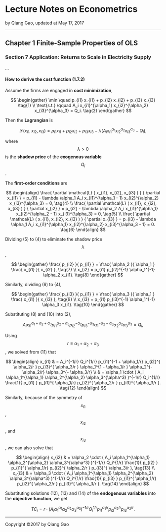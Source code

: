 # Lecture Notes on Econometrics

by Qiang Gao, updated at May 17, 2017

---

## Chapter 1 Finite-Sample Properties of OLS

### Section 7 Application: Returns to Scale in Electricity Supply

...

#### How to derive the cost function (1.7.2)

Assume the firms are engaged in **cost minimization**,

$$
\begin{gather}
\min \quad p_{i1} x_{i1} + p_{i2} x_{i2} + p_{i3} x_{i3}
\tag{1}
\\
\text{s.t.} \qquad
A_i x_{i1}^{\alpha_1} x_{i2}^{\alpha_2} x_{i3}^{\alpha_3} = Q_i.
\tag{2}
\end{gather}
$$

Then the **Lagrangian** is

$$
\mathcal{L} ( x_{i1}, x_{i2}, x_{i3} ) =
p_{i1} x_{i1} + p_{i2} x_{i2} + p_{i3} x_{i3} -
\lambda ( A_i x_{i1}^{\alpha_1} x_{i2}^{\alpha_2} x_{i3}^{\alpha_3} - Q_i ),
\tag{3}
$$

where $$ \lambda > 0 $$ is the **shadow price** of the **exogenous variable** $$ Q_i $$.

The **first-order conditions** are

$$
\begin{align}
\frac{ \partial \mathcal{L} ( x_{i1}, x_{i2}, x_{i3} ) }
{ \partial x_{i1} } =
p_{i1} - \lambda \alpha_1 A_i x_{i1}^{\alpha_1 - 1} x_{i2}^{\alpha_2} x_{i3}^{\alpha_3} = 0,
\tag{4}
\\
\frac{ \partial \mathcal{L} ( x_{i1}, x_{i2}, x_{i3} ) }
{ \partial x_{i2} } =
p_{i2} - \lambda \alpha_2 A_i x_{i1}^{\alpha_1} x_{i2}^{\alpha_2 - 1} x_{i3}^{\alpha_3} = 0,
\tag{5}
\\
\frac{ \partial \mathcal{L} ( x_{i1}, x_{i2}, x_{i3} ) }
{ \partial x_{i3} } =
p_{i3} - \lambda \alpha_1 A_i x_{i1}^{\alpha_1} x_{i2}^{\alpha_2} x_{i3}^{\alpha_3 - 1} = 0.
\tag{6}
\end{align}
$$

Dividing (5) to (4) to eliminate the shadow price $$ \lambda $$,

$$
\begin{gather}
\frac{ p_{i2} }{ p_{i1} } =
\frac{ \alpha_2 }{ \alpha_1 }
\frac{ x_{i1} }{ x_{i2} },
\tag{7}
\\
x_{i2} = p_{i1} p_{i2}^{-1} \alpha_1^{-1} \alpha_2 x_{i1}.
\tag{8}
\end{gather}
$$

Similarly, dividing (6) to (4),

$$
\begin{gather}
\frac{ p_{i3} }{ p_{i1} } =
\frac{ \alpha_3 }{ \alpha_1 }
\frac{ x_{i1} }{ x_{i3} },
\tag{9}
\\
x_{i3} = p_{i1} p_{i3}^{-1} \alpha_1^{-1} \alpha_3 x_{i1}.
\tag{10}
\end{gather}
$$

Substituting (8) and (10) into (2),

$$
A_i x_{i1}^{ \alpha_1 + \alpha_2 + \alpha_3 }
p_{i1}^{ \alpha_2 + \alpha_3 }
p_{i2}^{ - \alpha_2 }
p_{i3}^{ - \alpha_3 }
\alpha_1^{ - \alpha_2 - \alpha_3}
\alpha_2^{ \alpha_2 }
\alpha_3^{ \alpha_3 }
= Q_i,
\tag{11}
$$

Using $$ r \equiv \alpha_1 + \alpha_2 + \alpha_3 $$, we solved from (11) that

$$
\begin{align}
x_{i1} & = A_i^{-1/r} Q_i^{1/r}
p_{i1}^{-1 + \alpha_1/r}
p_{i2}^{ \alpha_2/r }
p_{i3}^{ \alpha_3/r }
\alpha_1^{1 - \alpha_1/r }
\alpha_2^{- \alpha_2/r}
\alpha_3^{- \alpha_3/r}
\\ & =
\alpha_1 \cdot ( A_i \alpha_1^{\alpha_1} \alpha_2^{\alpha_2} \alpha_3^{\alpha^3} )^{-1/r}
Q_i^{1/r}
\frac{1}{ p_{i1} }
p_{i1}^{ \alpha_1/r}
p_{i2}^{ \alpha_2/r }
p_{i3}^{ \alpha_3/r }.
\tag{12}
\end{align}
$$

Similarly, because of the symmetry of $$x_{i1}$$, $$x_{i2}$$, and $$ x_{i3} $$, we can also solve that

$$
\begin{align}
x_{i2} & = \alpha_2 \cdot ( A_i \alpha_1^{\alpha_1} \alpha_2^{\alpha_2} \alpha_3^{\alpha^3} )^{-1/r}
Q_i^{1/r}
\frac{1}{ p_{i2} }
p_{i1}^{ \alpha_1/r}
p_{i2}^{ \alpha_2/r }
p_{i3}^{ \alpha_3/r },
\tag{13}
\\
x_{i3} & = \alpha_3 \cdot ( A_i \alpha_1^{\alpha_1} \alpha_2^{\alpha_2} \alpha_3^{\alpha^3} )^{-1/r}
Q_i^{1/r}
\frac{1}{ p_{i3} }
p_{i1}^{ \alpha_1/r}
p_{i2}^{ \alpha_2/r }
p_{i3}^{ \alpha_3/r }.
\tag{14}
\end{align}
$$

Substituting solutions (12), (13) and (14) of the **endogenous variables** into the **objective function**, we get

$$
TC_i = r \cdot ( A_i \alpha_1^{ \alpha_1 } \alpha_2^{ \alpha_2 } \alpha_3^{ \alpha_3 } )^{-1/r} Q_i^{1/r} p_{i1}^{\alpha_1 / r} p_{i2}^{\alpha_2 / r} p_{i3}^{\alpha_3 / r}.
\tag{1.7.2}
$$

---

Copyright ©2017 by Qiang Gao